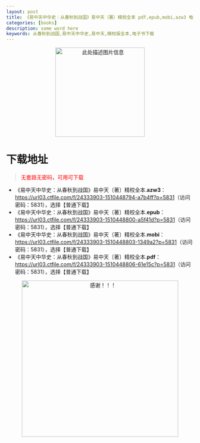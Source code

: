 ```yaml
---
layout: post
title: 《易中天中华史：从春秋到战国》易中天〔著〕精校全本 pdf,epub,mobi,azw3 电子书下载
categories: [books]
description: some word here
keywords: 从春秋到战国,易中天中华史,易中天,精校版全本,电子书下载
---
```


<div align="center"><img src="https://qweree.cn/wp-content/uploads/2025/05/ccqdzg.jpg" alt="此处描述图片信息" width="240px" height="auto"></div>

# 下载地址

> <p style="color:red" >无套路无密码，可用可下载</p>

- 《易中天中华史：从春秋到战国》易中天〔著〕精校全本.**azw3**：<https://url03.ctfile.com/f/24333903-1510448794-a7b4ff?p=5831>（访问密码：5831），选择【普通下载】
- 《易中天中华史：从春秋到战国》易中天〔著〕精校全本.**epub**：<https://url03.ctfile.com/f/24333903-1510448800-a5f41d?p=5831>（访问密码：5831），选择【普通下载】
- 《易中天中华史：从春秋到战国》易中天〔著〕精校全本.**mobi**：<https://url03.ctfile.com/f/24333903-1510448803-1349a2?p=5831>（访问密码：5831），选择【普通下载】
- 《易中天中华史：从春秋到战国》易中天〔著〕精校全本.**pdf**：<https://url03.ctfile.com/f/24333903-1510448806-61e15c?p=5831>（访问密码：5831），选择【普通下载】

<div align="center"><img src="https://pic.imgdb.cn/item/6707df6bd29ded1a8ce37031.gif" alt="感谢！！！" width="420px" height="auto"/></div>
